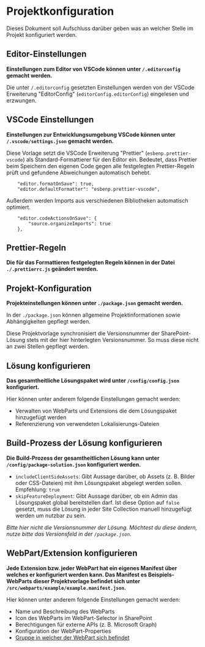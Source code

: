 # Projektkonfiguration

Dieses Dokument soll Aufschluss darüber geben was an welcher Stelle im Projekt konfiguriert werden.

## Editor-Einstellungen

**Einstellungen zum Editor von VSCode können unter `/.editorconfig` gemacht werden.**

Die unter `/.editorconfig` gesetzten Einstellungen werden von der VSCode Erweiterung "EditorConfig" (`editorConfig.editorConfig`) eingelesen und erzwungen.

## VSCode Einstellungen

**Einstellungen zur Entwicklungsumgebung VSCode können unter `/.vscode/settings.json` gemacht werden.**

Diese Vorlage setzt die VSCode Erweiterung "Prettier" (`esbenp.prettier-vscode`) als Standard-Formattierer für den Editor ein.
Bedeutet, dass Prettier beim Speichern den eigenen Code gegen alle festgelegten Prettier-Regeln prüft und gefundene Abweichungen automatisch behebt.

```
    "editor.formatOnSave": true,
    "editor.defaultFormatter": "esbenp.prettier-vscode",
```

Außerdem werden Imports aus verschiedenen Bibliotheken automatisch optimiert.

```
    "editor.codeActionsOnSave": {
        "source.organizeImports": true
    },
```

## Prettier-Regeln

**Die für das Formattieren festgelegten Regeln können in der Datei `./.prettierrc.js` geändert werden.**

## Projekt-Konfiguration

**Projekteinstellungen können unter `./package.json` gemacht werden.**

In der `./package.json` können allgemeine Projektinformationen sowie Abhängigkeiten gepflegt werden.

Diese Projektvorlage synchronisiert die Versionsnummer der SharePoint-Lösung stets mit der hier hinterlegten Versionsnummer.
So muss diese nicht an zwei Stellen gepflegt werden.

## Lösung konfigurieren

**Das gesamtheitliche Lösungspaket wird unter `/config/config.json` konfiguriert.**

Hier können unter anderem folgende Einstellungen gemacht werden:

-   Verwalten von WebParts und Extensions die dem Lösungspaket hinzugefügt werden
-   Referenzierung von verwendeten Lokalisierungs-Dateien

## Build-Prozess der Lösung konfigurieren

**Die Build-Prozess der gesamtheitlichen Lösung kann unter `/config/package-solution.json` konfiguriert werden.**

-   `includeClientSideAssets`: Gibt Aussage darüber, ob Assets (z. B. Bilder oder CSS-Dateien) mit ihm Lösungspaket abgelegt werden sollen. Empfehlung: `true`
-   `skipFeatureDeployment`: Gibt Aussage darüber, ob ein Admin das Lösungspaket global bereitstellen darf. Ist diese Option auf `false` gesetzt, muss die Lösung in jeder Site Collection manuell hinzugefügt werden um nutzbar zu sein.

_Bitte hier nicht die Versionsnummer der Lösung. Möchtest du diese ändern, nutze bitte das Versionsfeld in der `/package.json`._

## WebPart/Extension konfigurieren

**Jede Extension bzw. jeder WebPart hat ein eigenes Manifest über welches er konfiguriert werden kann. Das Manifest es Beispiels-WebParts dieser Projektvorlage befindet sich unter `/src/webparts/example/example.manifest.json`.**

Hier können unter anderem folgende Einstellungen gemacht werden:

-   Name und Beschreibung des WebParts
-   Icon des WebParts im WebPart-Selector in SharePoint
-   Berechtigungen für externe APIs (z. B. Microsoft Graph)
-   Konfiguration der WebPart-Properties
-   [Gruppe in welcher der WebPart sich befindet](https://docs.microsoft.com/en-us/sharepoint/dev/spfx/web-parts/guidance/simplify-adding-web-parts-with-preconfigured-entries#predefined-modern-groups)
